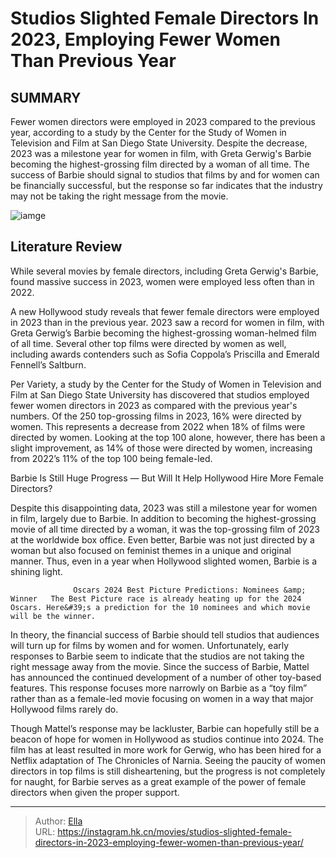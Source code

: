 # Studios Slighted Female Directors In 2023, Employing Fewer Women Than Previous Year


## SUMMARY 



  Fewer women directors were employed in 2023 compared to the previous year, according to a study by the Center for the Study of Women in Television and Film at San Diego State University.   Despite the decrease, 2023 was a milestone year for women in film, with Greta Gerwig&#39;s Barbie becoming the highest-grossing film directed by a woman of all time.   The success of Barbie should signal to studios that films by and for women can be financially successful, but the response so far indicates that the industry may not be taking the right message from the movie.  

![iamge](https://static1.srcdn.com/wordpress/wp-content/uploads/2023/12/barbie-expressing-an-idea-to-gloria-in-front-of-allan-in-barbie.jpg)

## Literature Review

While several movies by female directors, including Greta Gerwig&#39;s Barbie, found massive success in 2023, women were employed less often than in 2022.




A new Hollywood study reveals that fewer female directors were employed in 2023 than in the previous year. 2023 saw a record for women in film, with Greta Gerwig’s Barbie becoming the highest-grossing woman-helmed film of all time. Several other top films were directed by women as well, including awards contenders such as Sofia Coppola’s Priscilla and Emerald Fennell’s Saltburn.




Per Variety, a study by the Center for the Study of Women in Television and Film at San Diego State University has discovered that studios employed fewer women directors in 2023 as compared with the previous year&#39;s numbers. Of the 250 top-grossing films in 2023, 16% were directed by women. This represents a decrease from 2022 when 18% of films were directed by women. Looking at the top 100 alone, however, there has been a slight improvement, as 14% of those were directed by women, increasing from 2022’s 11% of the top 100 being female-led.


 Barbie Is Still Huge Progress — But Will It Help Hollywood Hire More Female Directors? 
         

Despite this disappointing data, 2023 was still a milestone year for women in film, largely due to Barbie. In addition to becoming the highest-grossing movie of all time directed by a woman, it was the top-grossing film of 2023 at the worldwide box office. Even better, Barbie was not just directed by a woman but also focused on feminist themes in a unique and original manner. Thus, even in a year when Hollywood slighted women, Barbie is a shining light.




                  Oscars 2024 Best Picture Predictions: Nominees &amp; Winner   The Best Picture race is already heating up for the 2024 Oscars. Here&#39;s a prediction for the 10 nominees and which movie will be the winner.   

In theory, the financial success of Barbie should tell studios that audiences will turn up for films by women and for women. Unfortunately, early responses to Barbie seem to indicate that the studios are not taking the right message away from the movie. Since the success of Barbie, Mattel has announced the continued development of a number of other toy-based features. This response focuses more narrowly on Barbie as a “toy film” rather than as a female-led movie focusing on women in a way that major Hollywood films rarely do.

Though Mattel’s response may be lackluster, Barbie can hopefully still be a beacon of hope for women in Hollywood as studios continue into 2024. The film has at least resulted in more work for Gerwig, who has been hired for a Netflix adaptation of The Chronicles of Narnia. Seeing the paucity of women directors in top films is still disheartening, but the progress is not completely for naught, for Barbie serves as a great example of the power of female directors when given the proper support.






---

> Author: [Ella](https://instagram.hk.cn/)  
> URL: https://instagram.hk.cn/movies/studios-slighted-female-directors-in-2023-employing-fewer-women-than-previous-year/  

